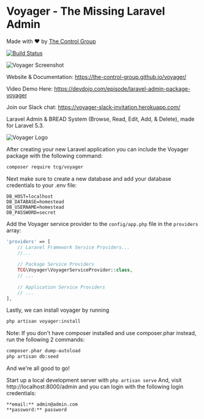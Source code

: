 # **V**oyager - The Missing Laravel Admin
Made with ❤️ by [The Control Group](https://www.thecontrolgroup.com)

[![Build Status](https://travis-ci.org/the-control-group/voyager.svg?branch=master)](https://travis-ci.org/the-control-group/voyager)

![Voyager Screenshot](https://raw.githubusercontent.com/the-control-group/voyager/gh-pages/images/screenshot.png)

Website & Documentation: https://the-control-group.github.io/voyager/

Video Demo Here: https://devdojo.com/episode/laravel-admin-package-voyager

Join our Slack chat: https://voyager-slack-invitation.herokuapp.com/

Laravel Admin & BREAD System (Browse, Read, Edit, Add, & Delete), made for Laravel 5.3.

![Voyager Logo](https://s3.amazonaws.com/thecontrolgroup/voyager.png)

After creating your new Laravel application you can include the Voyager package with the following command: 

```bash
composer require tcg/voyager
```

Next make sure to create a new database and add your database credentials to your .env file:

```
DB_HOST=localhost
DB_DATABASE=homestead
DB_USERNAME=homestead
DB_PASSWORD=secret
```

Add the Voyager service provider to the `config/app.php` file in the `providers` array:

```php
'providers' => [
    // Laravel Framework Service Providers...
    //...
    
    // Package Service Providers
    TCG\Voyager\VoyagerServiceProvider::class,
    // ...
    
    // Application Service Providers
    // ...
],
```

Lastly, we can install voyager by running

```bash
php artisan voyager:install
```

Note: If you don't have composer installed and use composer.phar instead, run the following 2 commands:

```bash
composer.phar dump-autoload
php artisan db:seed
```

And we're all good to go! 

Start up a local development server with `php artisan serve` And, visit http://localhost:8000/admin and you can login with the following login credentials:

```
**email:** admin@admin.com
**password:** password
```
